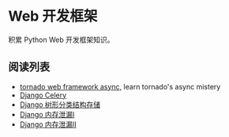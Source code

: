 # Web 开发框架

积累 Python Web 开发框架知识。

## 阅读列表

* [tornado web framework async](https://www.usenix.org/system/files/login/articles/login1210_beazley.pdf), learn tornado's async mistery
* [Django Celery](https://realpython.com/asynchronous-tasks-with-django-and-celery/)
* [Django 树形分类结构存储](https://bob.36deep.com/django-tree-storage)
* [Django 内存泄漏I](http://blog.gingerlime.com/2011/django-memory-leaks-part-i/comment-page-1/#comment-59726)
* [Django 内存泄漏II](http://blog.gingerlime.com/2011/django-memory-leaks-part-ii/)